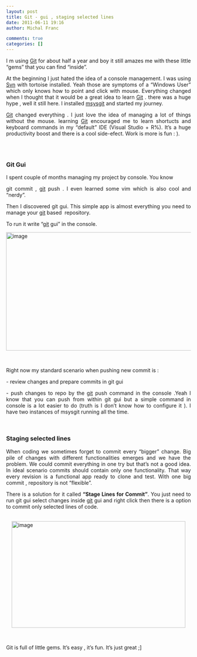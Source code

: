 ```yaml
---
layout: post
title: Git - gui , staging selected lines
date: 2011-06-11 19:16
author: Michal Franc

comments: true
categories: []
---
```

<p align="justify">I m using <a href="http://git-scm.com/">Git</a> for about half a year and boy it still amazes me with these little “gems” that you can find “inside”. </p> <p align="justify">At the beginning I just hated the idea of a console management. I was using <a href="http://subversion.tigris.org/">Svn</a> with tortoise installed. Yeah those are symptoms of a “Windows User” which only knows how to point and click with mouse. Everything changed when I thought that it would be a great idea to learn <a href="http://git-scm.com/">Git</a> . there was a huge hype , well it still here. I installed <a href="http://code.google.com/p/msysgit/">msysgit</a> and started my journey. </p> <p align="justify"><a href="http://git-scm.com/">Git</a> changed everything . I just love the idea of managing a lot of things without the mouse. learning <a href="http://git-scm.com/">Git</a> encouraged me to learn shortucts and keyboard commands in my “default” IDE (Visual Studio + R%). It’s a huge productivity boost and there is a cool side-efect. Work is more is fun : ). </p> <h3 align="justify"><font></font>&nbsp;</h3> <h3 align="justify"><font>Git Gui</font></h3> <p align="justify">I spent couple of months managing my project by console. You know</p> <p align="justify">git commit , <a href="http://git-scm.com/">git</a> push . I even learned some vim which is also cool and “nerdy”.</p> <p align="justify">Then I discovered git gui. This simple app is almost everything you need to manage your <a href="http://git-scm.com/">git</a> based&nbsp; repository. </p> <p align="justify">To run it write “<a href="http://git-scm.com/">git</a> gui” in the console.</p> <p align="justify"><a href="http://lammichalfranc.files.wordpress.com/2011/06/image.png"><img style="background-image:none;border-bottom:0;border-left:0;padding-left:0;padding-right:0;display:block;float:none;border-top:0;border-right:0;padding-top:0;margin:0 auto 5px;" title="image" border="0" alt="image" src="http://lammichalfranc.files.wordpress.com/2011/06/image_thumb.png" width="571" height="322"></a></p> <p align="justify">&nbsp;</p> <p align="justify">Right now my standard scenario when pushing new commit is :</p> <p align="justify">- review changes and prepare commits in git gui</p> <p align="justify">- push changes to repo by the <a href="http://git-scm.com/">git</a> push command in the console .Yeah I know that you can push from within git gui but a simple command in console is a lot easier to do (truth is I don’t know how to configure it ). I have two instances of msysgit running all the time.</p> <p align="justify">&nbsp;</p> <h3 align="justify"></h3> <h3 align="justify"><font>Staging selected lines</font></h3> <p align="justify">When coding we sometimes forget to commit every “bigger” change. Big pile of changes with different functionalities emerges and we have the problem. We could commit everything in one try but that’s not a good idea. In ideal scenario commits should contain only one functionality. That way every revision is a functional app ready to clone and test. With one big commit , repository is not “flexible”. </p> <p align="justify">There is a solution for it called <strong>“Stage Lines for Commit”</strong>. You just need to run git gui select changes inside <a href="http://git-scm.com/">git</a> gui and right click then there is a option to commit only selected lines of code. </p> <p align="justify">&nbsp;<a href="http://lammichalfranc.files.wordpress.com/2011/06/image1.png"><img style="background-image:none;border-bottom:0;border-left:0;padding-left:0;padding-right:0;display:block;float:none;border-top:0;border-right:0;padding-top:0;margin:0 auto 5px;" title="image" border="0" alt="image" src="http://lammichalfranc.files.wordpress.com/2011/06/image_thumb1.png" width="474" height="290"></a></p> <p align="justify">&nbsp;</p> <p align="justify">Git is full of little gems. It’s easy , it’s fun. It’s just great ;]</p>
